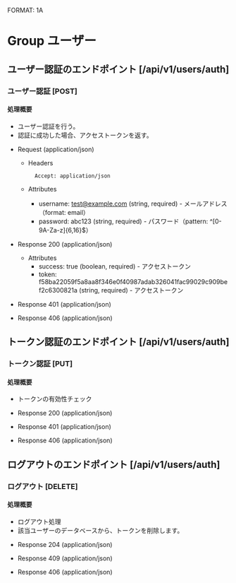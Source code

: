 FORMAT: 1A

# Group ユーザー

## ユーザー認証のエンドポイント [/api/v1/users/auth]

### ユーザー認証 [POST]

#### 処理概要

* ユーザー認証を行う。
* 認証に成功した場合、アクセストークンを返す。

+ Request (application/json)

    + Headers

            Accept: application/json

    + Attributes
        + username: test@example.com (string, required) - メールアドレス（format: email）
        + password: abc123 (string, required) - パスワード（pattern: ^[0-9A-Za-z]{6,16}$）

+ Response 200 (application/json)

    + Attributes
        + success: true (boolean, required) - アクセストークン
        + token: f58ba22059f5a8aa8f346e0f40987adab326041fac99029c909bef2c6300821a (string, required) - アクセストークン

+ Response 401 (application/json)

+ Response 406 (application/json)



## トークン認証のエンドポイント [/api/v1/users/auth]

### トークン認証 [PUT]

#### 処理概要

* トークンの有効性チェック

+ Response 200 (application/json)

+ Response 401 (application/json)

+ Response 406 (application/json)


## ログアウトのエンドポイント [/api/v1/users/auth]

### ログアウト [DELETE]

#### 処理概要

* ログアウト処理
* 該当ユーザーのデータベースから、トークンを削除します。

+ Response 204 (application/json)

+ Response 409 (application/json)

+ Response 406 (application/json)







